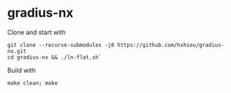 # gradius-nx

Clone and start with

```
git clone --recurse-submodules -j8 https://github.com/hxhieu/gradius-nx.git
cd gradius-nx && ./ln-flat.sh`
```

Build with

```
make clean; make
```
